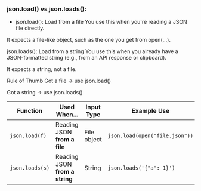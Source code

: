 
### json.load() vs json.loads():

- json.load(): Load from a file
You use this when you're reading a JSON file directly.

It expects a file-like object, such as the one you get from open(...).

json.loads(): Load from a string
You use this when you already have a JSON-formatted string (e.g., from an API response or clipboard).

It expects a string, not a file.

Rule of Thumb
Got a file → use json.load()

Got a string → use json.loads()

| Function        | Used When...                   | Input Type  | Example Use                    |
| --------------- | ------------------------------ | ----------- | ------------------------------ |
| `json.load(f)`  | Reading JSON **from a file**   | File object | `json.load(open("file.json"))` |
| `json.loads(s)` | Reading JSON **from a string** | String      | `json.loads('{"a": 1}')`       |
